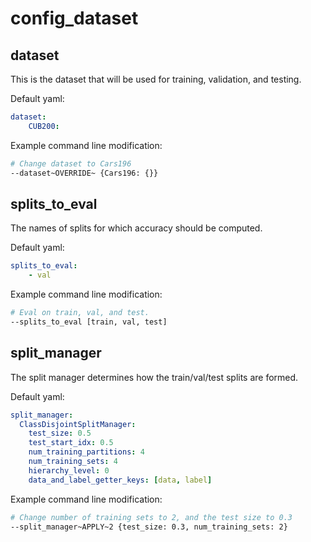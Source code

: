 # config_dataset

## dataset
This is the dataset that will be used for training, validation, and testing.

Default yaml:
```yaml
dataset:
	CUB200:
```
Example command line modification:
```bash
# Change dataset to Cars196
--dataset~OVERRIDE~ {Cars196: {}}
```

## splits_to_eval
The names of splits for which accuracy should be computed.

Default yaml:
```yaml
splits_to_eval:
	- val
```
Example command line modification:
```bash
# Eval on train, val, and test.
--splits_to_eval [train, val, test]
```

## split_manager
The split manager determines how the train/val/test splits are formed.

Default yaml:
```yaml
split_manager:
  ClassDisjointSplitManager:
    test_size: 0.5
    test_start_idx: 0.5
    num_training_partitions: 4
    num_training_sets: 4
    hierarchy_level: 0
    data_and_label_getter_keys: [data, label]
```

Example command line modification:
```bash
# Change number of training sets to 2, and the test size to 0.3
--split_manager~APPLY~2 {test_size: 0.3, num_training_sets: 2}
```